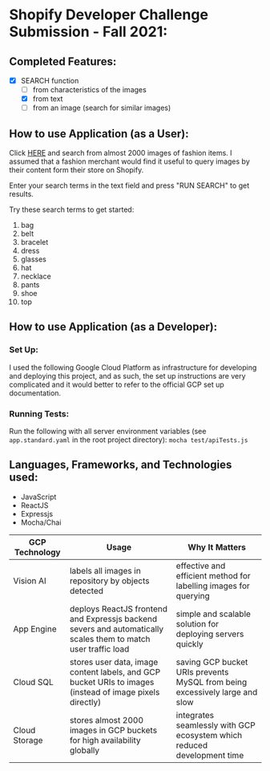 # Shopify Developer Challenge Submission - Fall 2021:
## Completed Features:
- [x] SEARCH function
    - [ ] from characteristics of the images
    - [x] from text
    - [ ] from an image (search for similar images)
    
## How to use Application (as a User):
Click [HERE](https://shopify-dev-challenge-f21.uc.r.appspot.com/) and search from almost 2000 images of fashion items. I assumed that a fashion merchant would find it useful to query images by their content form their store on Shopify.

Enter your search terms in the text field and press "RUN SEARCH" to get results.

Try these search terms to get started:

1. bag
2. belt
3. bracelet
4. dress
5. glasses
6. hat
7. necklace
8. pants
9. shoe
10. top

## How to use Application (as a Developer):
### Set Up:
I used the following Google Cloud Platform as infrastructure for developing and deploying this project, and as such, the set up instructions are very complicated and it would better to refer to the official GCP set up documentation.

### Running Tests:
Run the following with all server environment variables (see `app.standard.yaml` in the root project directory):
`mocha test/apiTests.js`

## Languages, Frameworks, and Technologies used:
- JavaScript
- ReactJS
- Expressjs
- Mocha/Chai

| GCP Technology | Usage                                                                                                          | Why It Matters                                                              |
|----------------|----------------------------------------------------------------------------------------------------------------|-----------------------------------------------------------------------------|
| Vision AI      | labels all images in repository by objects detected                                                            | effective and efficient method for labelling images for querying            |
| App Engine     | deploys ReactJS frontend and Expressjs backend severs and automatically scales them to match user traffic load | simple and scalable solution for deploying servers quickly                  |
| Cloud SQL      | stores user data, image content labels, and GCP bucket URIs to images (instead of image pixels directly)       | saving GCP bucket URIs prevents MySQL from being excessively large and slow |
| Cloud Storage  | stores almost 2000 images in GCP buckets for high availability globally                                        | integrates seamlessly with GCP ecosystem which reduced development time     |
